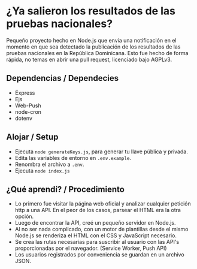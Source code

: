 # ¿Ya salieron los resultados de las pruebas nacionales?

Pequeño proyecto hecho en Node.js que envia una notificación en el momento en que sea detectado la publicación de los resultados de las pruebas nacionales en la República Dominicana. Esto fue hecho de forma rápida, no temas en abrir una pull request, licenciado bajo AGPLv3.

## Dependencias / Dependecies

- Express
- Ejs
- Web-Push
- node-cron
- dotenv

## Alojar / Setup

- Ejecuta `node generateKeys.js`, para generar tu llave pública y privada.
- Edita las variables de entorno en `.env.example`.
- Renombra el archivo a `.env`.
- Ejecuta `node index.js`

## ¿Qué aprendí? / Procedimiento

- Lo primero fue visitar la página web oficial y analizar cualquier petición http a una API. En el peor de los casos, parsear el HTML era la otra opción.
- Luego de encontrar la API, creé un pequeño servidor en Node.js.
- Al no ser nada complicado, con un motor de plantillas desde el mismo Node.js se renderiza el HTML con el CSS y JavaScript necesario.
- Se crea las rutas necesarias para suscribir al usuario con las API's proporcionadas por el navegador. (Service Worker, Push API)
- Los usuarios registrados por conveniencia se guardan en un archivo JSON.
